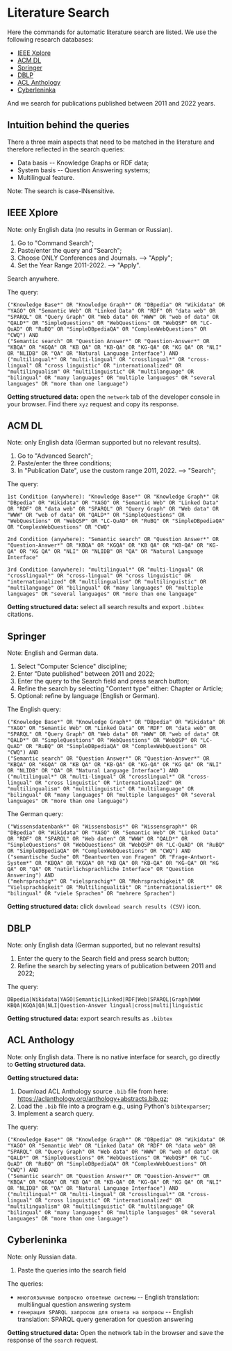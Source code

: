 # Literature Search

Here the commands for automatic literature search are listed. We use the following research databases:
* [IEEE Xplore](https://ieeexplore.ieee.org/Xplore/home.jsp)
* [ACM DL](https://dl.acm.org/)
* [Springer](https://link.springer.com/)
* [DBLP](https://dblp.org/)
* [ACL Anthology](https://aclanthology.org/)
* [Cyberleninka](https://cyberleninka.ru/)

And we search for publications published between 2011 and 2022 years.

## Intuition behind the queries

There a three main aspects that need to be matched in the literature and therefore reflected in the search queries:
* Data basis -- Knowledge Graphs or RDF data;
* System basis -- Question Answering systems;
* Multilingual feature.

Note: The search is case-INsensitive.

## IEEE Xplore

Note: only English data (no results in German or Russian).

1. Go to "Command Search";
1. Paste/enter the query and "Search";
1. Choose ONLY Conferences and Journals. --> "Apply";
1. Set the Year Range 2011-2022. --> "Apply".

Search anywhere.

The query:
```
("Knowledge Base*" OR "Knowledge Graph*" OR "DBpedia" OR "Wikidata" OR "YAGO" OR "Semantic Web" OR "Linked Data" OR "RDF" OR "data web" OR "SPARQL" OR "Query Graph" OR "Web data" OR "WWW" OR "web of data" OR "QALD*" OR "SimpleQuestions" OR "WebQuestions" OR "WebQSP" OR "LC-QuAD" OR "RuBQ" OR "SimpleDBpediaQA" OR "ComplexWebQuestions" OR "CWQ") AND
("Semantic search" OR "Question Answer*" OR "Question-Answer*" OR "KBQA" OR "KGQA" OR "KB QA" OR "KB-QA" OR "KG-QA" OR "KG QA" OR "NLI" OR "NLIDB" OR "QA" OR "Natural Language Interface") AND
("multilingual*" OR "multi-lingual" OR "crosslingual*" OR "cross-lingual" OR "cross linguistic" OR "internationalized" OR "multilingualism" OR "multilinguistic" OR "multilanguage" OR "bilingual" OR "many languages" OR "multiple languages" OR "several languages" OR "more than one language")
```

**Getting structured data:** open the `network` tab of the developer console in your browser. Find there `xyz` request and copy its response.

## ACM DL

Note: only English data (German supported but no relevant results).

1. Go to "Advanced Search";
1. Paste/enter the three conditions;
1. In "Publication Date", use the custom range 2011, 2022. --> "Search";

The query:
```
1st Condition (anywhere): "Knowledge Base*" OR "Knowledge Graph*" OR "DBpedia" OR "Wikidata" OR "YAGO" OR "Semantic Web" OR "Linked Data" OR "RDF" OR "data web" OR "SPARQL" OR "Query Graph" OR "Web data" OR "WWW" OR "web of data" OR "QALD*" OR "SimpleQuestions" OR "WebQuestions" OR "WebQSP" OR "LC-QuAD" OR "RuBQ" OR "SimpleDBpediaQA" OR "ComplexWebQuestions" OR "CWQ"

2nd Condition (anywhere): "Semantic search" OR "Question Answer*" OR "Question-Answer*" OR "KBQA" OR "KGQA" OR "KB QA" OR "KB-QA" OR "KG-QA" OR "KG QA" OR "NLI" OR "NLIDB" OR "QA" OR "Natural Language Interface"

3rd Condition (anywhere): "multilingual*" OR "multi-lingual" OR "crosslingual*" OR "cross-lingual" OR "cross linguistic" OR "internationalized" OR "multilingualism" OR "multilinguistic" OR "multilanguage" OR "bilingual" OR "many languages" OR "multiple languages" OR "several languages" OR "more than one language"
```

**Getting structured data:** select all search results and export `.bibtex` citations.

## Springer

Note: English and German data.

1. Select "Computer Science" discipline;
1. Enter "Date published" between 2011 and 2022;
1. Enter the query to the Search field and press search button;
1. Refine the search by selecting "Content type" either: Chapter or Article;
1. Optional: refine by language (English or German).

The English query:
```
("Knowledge Base*" OR "Knowledge Graph*" OR "DBpedia" OR "Wikidata" OR "YAGO" OR "Semantic Web" OR "Linked Data" OR "RDF" OR "data web" OR "SPARQL" OR "Query Graph" OR "Web data" OR "WWW" OR "web of data" OR "QALD*" OR "SimpleQuestions" OR "WebQuestions" OR "WebQSP" OR "LC-QuAD" OR "RuBQ" OR "SimpleDBpediaQA" OR "ComplexWebQuestions" OR "CWQ") AND
("Semantic search" OR "Question Answer*" OR "Question-Answer*" OR "KBQA" OR "KGQA" OR "KB QA" OR "KB-QA" OR "KG-QA" OR "KG QA" OR "NLI" OR "NLIDB" OR "QA" OR "Natural Language Interface") AND
("multilingual*" OR "multi-lingual" OR "crosslingual*" OR "cross-lingual" OR "cross linguistic" OR "internationalized" OR "multilingualism" OR "multilinguistic" OR "multilanguage" OR "bilingual" OR "many languages" OR "multiple languages" OR "several languages" OR "more than one language")
```

The German query:
```
("Wissensdatenbank*" OR "Wissensbasis*" OR "Wissensgraph*" OR "DBpedia" OR "Wikidata" OR "YAGO" OR "Semantic Web" OR "Linked Data" OR "RDF" OR "SPARQL" OR "Web daten" OR "WWW" OR "QALD*" OR "SimpleQuestions" OR "WebQuestions" OR "WebQSP" OR "LC-QuAD" OR "RuBQ" OR "SimpleDBpediaQA" OR "ComplexWebQuestions" OR "CWQ") AND
("semantische Suche" OR "Beantworten von Fragen" OR "Frage-Antwort-System*" OR "KBQA" OR "KGQA" OR "KB QA" OR "KB-QA" OR "KG-QA" OR "KG QA" OR "QA" OR "natürlichsprachliche Interface" OR "Question Answering") AND
("mehrsprachig*" OR "vielsprachig*" OR "Mehrsprachigkeit" OR "Vielsprachigkeit" OR "Multilingualität" OR "internationalisiert*" OR "bilingual" OR "viele Sprachen" OR "mehrere Sprachen")
```

**Getting structured data:** click `download search results (CSV)` icon.

## DBLP

Note: only English data (German supported, but no relevant results)

1. Enter the query to the Search field and press search button;
1. Refine the search by selecting years of publication between 2011 and 2022;

The query:
```
DBpedia|Wikidata|YAGO|Semantic|Linked|RDF|Web|SPARQL|Graph|WWW KBQA|KGQA|QA|NLI|Question-Answer lingual|cross|multi|linguistic
```

**Getting structured data:**  export search results as `.bibtex`

## ACL Anthology

Note: only English data. There is no native interface for search, go directly to **Getting structured data**.

**Getting structured data:**
1. Download ACL Anthology source `.bib` file from here: https://aclanthology.org/anthology+abstracts.bib.gz;
1. Load the `.bib` file into a program e.g., using Python's `bibtexparser`;
1. Implement a search query.

The query:
```
("Knowledge Base*" OR "Knowledge Graph*" OR "DBpedia" OR "Wikidata" OR "YAGO" OR "Semantic Web" OR "Linked Data" OR "RDF" OR "data web" OR "SPARQL" OR "Query Graph" OR "Web data" OR "WWW" OR "web of data" OR "QALD*" OR "SimpleQuestions" OR "WebQuestions" OR "WebQSP" OR "LC-QuAD" OR "RuBQ" OR "SimpleDBpediaQA" OR "ComplexWebQuestions" OR "CWQ") AND
("Semantic search" OR "Question Answer*" OR "Question-Answer*" OR "KBQA" OR "KGQA" OR "KB QA" OR "KB-QA" OR "KG-QA" OR "KG QA" OR "NLI" OR "NLIDB" OR "QA" OR "Natural Language Interface") AND
("multilingual*" OR "multi-lingual" OR "crosslingual*" OR "cross-lingual" OR "cross linguistic" OR "internationalized" OR "multilingualism" OR "multilinguistic" OR "multilanguage" OR "bilingual" OR "many languages" OR "multiple languages" OR "several languages" OR "more than one language")
```


## Cyberleninka

Note: only Russian data.

1. Paste the queries into the search field

The queries:
* `многоязычные вопросно ответные системы` -- English translation: multilingual question answering system
* `генерация SPARQL запросов для ответа на вопросы` -- English translation: SPARQL query generation for question answering

**Getting structured data:** Open the network tab in the browser and save the response of the `search` request.
